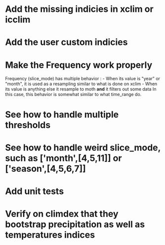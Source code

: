 # Add the missing indicies in xclim or icclim

# Add the user custom indicies

# Make the Frequency work properly
Frequency (slice_mode) has multiple behavior :
    - When its value is "year" or "month", it is used as a resampling similar to what is done on xclim
    - When its value is anything else it resample to moth **and** it filters out some data
        In this case, this behavior is somewhat similar to what time_range do.

# See how to handle multiple thresholds

# See how to handle weird slice_mode, such as ['month',[4,5,11]] or ['season',[4,5,6,7]]


# Add unit tests

# Verify on climdex that they bootstrap precipitation as well as temperatures indices